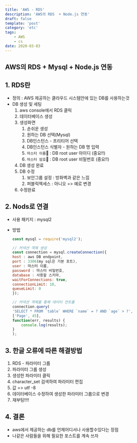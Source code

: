 ```yaml
---
title: 'AWS - RDS'
description: 'AWS의 RDS  + Node.js 연동'
draft: false
template: 'post'
category: 'etc'
tags:
    - AWS
    - cs
date: 2020-03-03
---
```


## AWS의 RDS + Mysql + Node.js 연동

## 1. RDS란

-   정의 : AWS 제공하는 클라우드 시스템안에 있는 DB를 사용하는것
-   DB 생성 및 세팅
    1. aws console에서 RDS 클릭
    2. 데이터베이스 생성
    3. 생성화면
        1. 손쉬운 생성
        2. 원하는 DB 선택(Mysql)
        3. DB인스턴스 - 프리티어 선택
        4. DB인스턴스 식별자 - 원하는 DB 명 입력
        5. `마스터 이름` : DB root user 아이디 (중요!!)
        6. `마스터 암호` : DB root user 비밀번호 (중요!!)
    4. DB 생성 완료
    5. DB 수정
        1. 보안그룹 설정 : 방화벽과 같은 느낌
        2. 퍼블릭엑세스 : 아니오 => 예로 변경
    6. 수정완료

## 2. Nods로 연결

-   사용 패키지 : mysql2
-   방법

    ```js
    const mysql = require('mysql2');

    // 커넥션 객체 생성
    const connection = mysql.createConnection({
    host : aws DB endpoint,
    port : 3306(my sql은 기본 포트),
    user : 마스터 이름,
    password : 마스터 비밀번호,
    database : 사용할 스키마,
    waitForConnections: true,
    connectionLimit: 10,
    queueLimit: 0
    });

    // 커넥션 객체를 통해 데이터 컨트롤
    connection.query(
    'SELECT * FROM `table` WHERE `name` = ? AND `age` > ?',
    ['Page', 45],
    function(err, results) {
        console.log(results);
    }
    );
    ```

## 3. 한글 오류에 따른 해결방법

1. RDS - 파라미터 그룹
2. 파라미터 그룹 생성
3. 생성한 파라미터 클릭
4. character_set 검색하여 파라미터 편집
5. 값 => utf -8
6. 데이터베이스 수정하여 생성한 파라미터 그룹으로 변경
7. 재부팅!!!!

## 4. 결론

-   aws에서 제공하는 db를 언제어디서나 사용할수있다는 장점
-   나같은 사람들을 위해 필요한 포스트를 계속 쓰자
